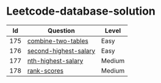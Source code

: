 # Leetcode-database-solution



| Id   | Question                                 | Level |
| ---- | ---------------------------------------- | ----- |
| 175  | [combine-two-tables](combine-two-tables) | Easy  |
| 176  | [second-highest-salary](second-highest-salary) | Easy  |
| 177  | [nth-highest-salary](nth-highest-salary) | Medium  |
| 178  | [rank-scores](rank-scores) | Medium  |
